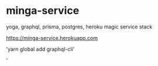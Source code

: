 # minga-service

yoga, graphql, prisma, postgres, heroku magic service stack

https://minga-service.herokuapp.com

'yarn global add graphql-cli'

'
